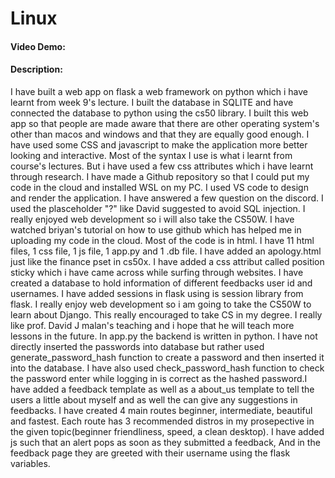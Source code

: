 # Linux
#### Video Demo:  <URL HERE>
#### Description:
I have built a web app on flask a web framework on python which i have learnt from week 9's lecture. I built the database in SQLITE and have connected the database to python using the cs50 library. I built this web app so that people are made aware that there are other operating system's other than macos and windows and that they are equally good enough. I have used some CSS and javascript to make the application more better looking and interactive. Most of the syntax I use is what i learnt from course's lectures. But i have used a few css attributes which i have learnt through research. I have made a Github repository so that I could put my code in the cloud and installed WSL on my PC. I used VS code to design and render the application. I have answered a few question on the discord. I used the plasceholder "?" like David suggested to avoid SQL injection. I really enjoyed web development so i will also take the CS50W. I have watched briyan's tutorial on how to use github which has helped me in uploading my code in the cloud. Most of the code is in html. I have 11 html files, 1 css file, 1 js file, 1 app.py and 1 .db file. I have added an apology.html just like the finance pset in cs50x. I have added a css attribut called position sticky which i have came across while surfing through websites. I have created a database to hold information of different feedbacks user id and usernames. I have added sessions in flask using is session library from flask. I really enjoy web development so i am going to take the CS50W to learn about Django. This really encouraged to take CS in my degree. I really like prof. David J malan's teaching and i hope that he will teach more lessons in the future. In app.py the backend is written in python. I have not directly inserted the passwords into database but rather used generate_password_hash function to create a password and then inserted it into the database. I have also used check_password_hash function to check the password enter while logging in is correct as the hashed password.I have added a feedback template as well as a about_us template to tell the users a little about myself and as well the can give any suggestions in feedbacks. I have created 4 main routes beginner, intermediate, beautiful and fastest. Each route has 3 recommended distros in my prosepective in the given topic(beginner friendliness, speed, a clean desktop). I have added js such that an alert pops as soon as they submitted a feedback, And in the feedback page they are greeted with their username using the flask variables. 